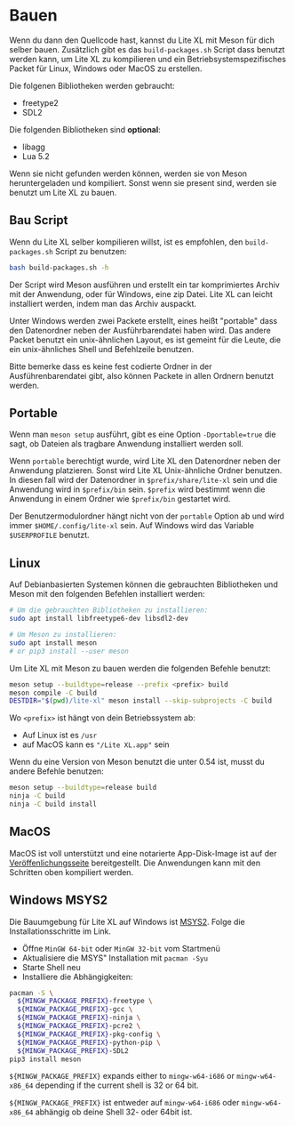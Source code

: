 # Bauen

Wenn du dann den Quellcode hast, kannst du Lite XL mit Meson für dich selber bauen.
Zusätzlich gibt es das `build-packages.sh` Script dass benutzt werden kann, um Lite XL zu kompilieren und
ein Betriebsystemspezifisches Packet für Linux, Windows oder MacOS zu erstellen.

Die folgenen Bibliotheken werden gebraucht:

- freetype2
- SDL2

Die folgenden Bibliotheken sind **optional**:

- libagg
- Lua 5.2

Wenn sie nicht gefunden werden können, werden sie von Meson heruntergeladen und kompiliert.
Sonst wenn sie present sind, werden sie benutzt um Lite XL zu bauen.

## Bau Script

Wenn du Lite XL selber kompilieren willst, 
ist es empfohlen, den `build-packages.sh` Script zu benutzen:

```bash
bash build-packages.sh -h
```

Der Script wird Meson ausführen und erstellt ein tar komprimiertes Archiv mit der Anwendung, oder
für Windows, eine zip Datei. Lite XL can leicht installiert werden, indem man das Archiv auspackt.

Unter Windows werden zwei Packete erstellt, eines heißt "portable" dass den Datenordner neben der Ausführbarendatei haben wird.
Das andere Packet benutzt ein unix-ähnlichen Layout, es ist gemeint für die Leute, die ein unix-ähnliches Shell und Befehlzeile benutzen.

Bitte bemerke dass es keine fest codierte Ordner in der Ausführenbarendatei gibt, also können Packete in allen Ordnern benutzt werden.

## Portable

Wenn man `meson setup` ausführt, gibt es eine Option `-Dportable=true` die sagt, ob Dateien als tragbare Anwendung installiert werden soll.

Wenn `portable` berechtigt wurde, wird Lite XL den Datenordner neben der Anwendung platzieren.
Sonst wird Lite XL Unix-ähnliche Ordner benutzen.
In diesen fall wird der Datenordner in `$prefix/share/lite-xl` sein und die Anwendung wird in `$prefix/bin` sein.
`$prefix` wird bestimmt wenn die Anwendung in einem Ordner wie `$prefix/bin` gestartet wird.

Der Benutzermodulordner hängt nicht von der `portable` Option ab und wird immer `$HOME/.config/lite-xl` sein.
Auf Windows wird das Variable `$USERPROFILE` benutzt.

## Linux

Auf Debianbasierten Systemen können die gebrauchten Bibliotheken und Meson mit den folgenden Befehlen installiert werden:

```bash
# Um die gebrauchten Bibliotheken zu installieren:
sudo apt install libfreetype6-dev libsdl2-dev

# Um Meson zu installieren:
sudo apt install meson
# or pip3 install --user meson
```

Um Lite XL mit Meson zu bauen werden die folgenden Befehle benutzt:

```bash
meson setup --buildtype=release --prefix <prefix> build
meson compile -C build
DESTDIR="$(pwd)/lite-xl" meson install --skip-subprojects -C build
```

Wo `<prefix>` ist hängt von dein Betriebssystem ab:
- Auf Linux ist es `/usr`
- auf MacOS kann es `"/Lite XL.app"` sein

Wenn du eine Version von Meson benutzt die unter 0.54 ist, musst du andere Befehle benutzen:

```bash
meson setup --buildtype=release build
ninja -C build
ninja -C build install
```

## MacOS

MacOS ist voll unterstützt und eine notarierte App-Disk-Image ist auf der [Veröffenlichungsseite][1] bereitgestellt.
Die Anwendungen kann mit den Schritten oben kompiliert werden.

## Windows MSYS2

Die Bauumgebung für Lite XL auf Windows ist [MSYS2][2].
Folge die Installationsschritte im Link.

- Öffne `MinGW 64-bit` oder `MinGW 32-bit` vom Startmenü
- Aktualisiere die MSYS" Installation mit `pacman -Syu`
- Starte Shell neu
- Installiere die Abhängigkeiten:

```sh
pacman -S \
  ${MINGW_PACKAGE_PREFIX}-freetype \
  ${MINGW_PACKAGE_PREFIX}-gcc \
  ${MINGW_PACKAGE_PREFIX}-ninja \
  ${MINGW_PACKAGE_PREFIX}-pcre2 \
  ${MINGW_PACKAGE_PREFIX}-pkg-config \
  ${MINGW_PACKAGE_PREFIX}-python-pip \
  ${MINGW_PACKAGE_PREFIX}-SDL2
pip3 install meson
```

`${MINGW_PACKAGE_PREFIX}` expands either to `mingw-w64-i686` or `mingw-w64-x86_64`
depending if the current shell is 32 or 64 bit.

`${MINGW_PACKAGE_PREFIX}` ist entweder auf `mingw-w64-i686` oder `mingw-w64-x86_64`
abhängig ob deine Shell 32- oder 64bit ist.

[1]: https://github.com/lite-xl/lite-xl/releases/latest/
[2]: https://www.msys2.org/
